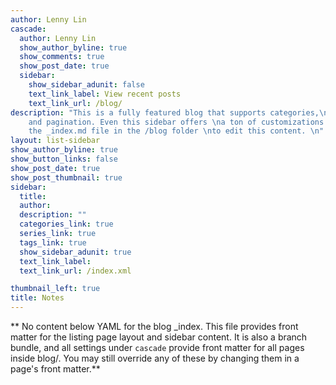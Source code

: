 ```yaml
---
author: Lenny Lin
cascade:
  author: Lenny Lin
  show_author_byline: true
  show_comments: true
  show_post_date: true
  sidebar:
    show_sidebar_adunit: false
    text_link_label: View recent posts
    text_link_url: /blog/
description: "This is a fully featured blog that supports categories,\ntags, series,
    and pagination. Even this sidebar offers \na ton of customizations.\n\nCheck out
    the _index.md file in the /blog folder \nto edit this content. \n"
layout: list-sidebar
show_author_byline: true
show_button_links: false
show_post_date: true
show_post_thumbnail: true
sidebar:
  title:
  author:
  description: ""
  categories_link: true
  series_link: true
  tags_link: true
  show_sidebar_adunit: true
  text_link_label: 
  text_link_url: /index.xml

thumbnail_left: true
title: Notes
---
```


** No content below YAML for the blog _index. This file provides front matter for the listing page layout and sidebar content. It is also a branch bundle, and all settings under `cascade` provide front matter for all pages inside blog/. You may still override any of these by changing them in a page's front matter.**
